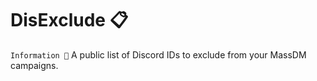 # DisExclude 📋
`Information 📜`
A public list of Discord IDs to exclude from your MassDM campaigns. 
